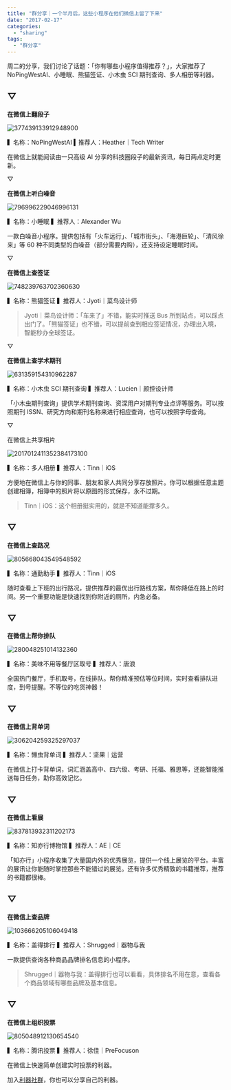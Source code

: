 ```yaml
---
title: "群分享｜一个半月后，这些小程序在他们微信上留了下来"
date: "2017-02-17"
categories: 
  - "sharing"
tags: 
  - "群分享"
---
```


周二的分享，我们讨论了话题：「你有哪些小程序值得推荐？」，大家推荐了NoPingWestAI、小睡眠、熊猫签证、小木虫 SCI 期刊查询、多人相册等利器。

## ▽

**在微信上翻段子**

![377439133912948900](/images/79814-577x1024.png)

▍名称：NoPingWestAI ▍推荐人：Heather｜Tech Writer

在微信上就能阅读由一只高级 AI 分享的科技圈段子的最新资讯，每日两点定时更新。

▽

**在微信上听白噪音**

![796996229046996131](/images/27651-577x1024.png)

▍名称：小睡眠 ▍推荐人：Alexander Wu

一款白噪音小程序。提供包括有「火车远行」、「城市街头」、「海港巨轮」、「清风徐来」等 60 种不同类型的白噪音（部分需要内购），还支持设定睡眠时间。

▽

**在微信上查签证**

![748239763702360630](/images/58388-577x1024.png)

▍名称：熊猫签证 ▍推荐人：Jyoti｜菜鸟设计师

> Jyoti｜菜鸟设计师：「车来了」不错，能实时推送 Bus 所到站点，可以踩点出门了。「熊猫签证」也不错，可以提前查到相应签证情况，办理出入境，智能秒办全球签证。

▽

**在微信上查学术期刊**

![631359154310962287](/images/29120-577x1024.png)

▍名称：小木虫 SCI 期刊查询 ▍推荐人：Lucien｜颜控设计师

「小木虫期刊查询」提供学术期刊查询、资深用户对期刊专业点评等服务。可以按照期刊 ISSN、研究方向和期刊名称来进行相应查询，也可以按照字母查询。

▽

在微信上共享相片

![2017012411352384173100](/images/23380-576x1024.png)

▍名称：多人相册 ▍推荐人：Tinn｜iOS

方便地在微信上与你的同事、朋友和家人共同分享存放照片。你可以根据任意主题创建相簿，相簿中的照片将以原图的形式保存，永不过期。

> Tinn｜iOS：这个相册挺实用的，就是不知道能撑多久。

## ▽

**在微信上查路况**

![805668043549548592](/images/18845-577x1024.png)

▍名称：通勤助手 ▍推荐人：Tinn｜iOS

随时查看上下班的出行路况，提供推荐的最优出行路线方案，帮你降低在路上的时间。另一个重要功能是快速找到你附近的厕所，内急必备。

## ▽

**在微信上帮你排队**

![280048251014132360](/images/90096-577x1024.png)

▍名称：美味不用等餐厅区取号 ▍推荐人：唐浪

全国热门餐厅，手机取号，在线排队。帮你精准预估等位时间，实时查看排队进度，到号提醒。不等位的吃货神器！

## ▽

**在微信上背单词**

![306204259325297037](/images/31248-577x1024.png)

▍名称：懒虫背单词 ▍推荐人：坚果｜运营

在微信上打卡背单词，词汇涵盖高中、四六级、考研、托福、雅思等，还能智能推送每日任务，助你高效记忆。

## ▽

**在微信上看展**

![837813932311202173](/images/12559-577x1024.png)

▍名称：知亦行博物馆 ▍推荐人：AE｜CE

「知亦行」小程序收集了大量国内外的优秀展览，提供一个线上展览的平台。丰富的展讯让你能随时掌控那些不能错过的展览。还有许多优秀精致的书籍推荐，推荐的书籍都很棒。

## ▽

**在微信上查品牌**

![103666205106049418](/images/15893-577x1024.png)

▍名称：盖得排行 ▍推荐人：Shrugged｜器物与我

一款提供查询各种商品品牌排名信息的小程序。

> Shrugged｜器物与我：盖得排行也可以看看，具体排名不用在意，查看各个商品领域有哪些品牌及基本信息。

## ▽

**在微信上组织投票**

![805048912130654540](/images/57730-577x1024.jpg)

▍名称：腾讯投票 ▍推荐人：徐佳｜PreFocuson

在微信上快速简单创建实时投票的利器。

加入[利器社群](https://liqi.io/community/)，你也可以分享自己的利器。
